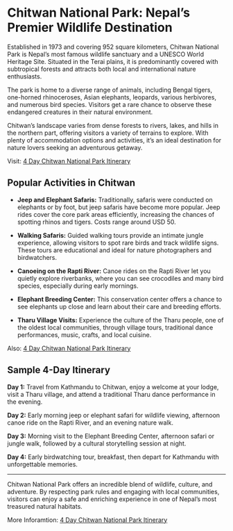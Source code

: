 # Chitwan National Park: Nepal’s Premier Wildlife Destination

Established in 1973 and covering 952 square kilometers, Chitwan National Park is Nepal’s most famous wildlife sanctuary and a UNESCO World Heritage Site. Situated in the Terai plains, it is predominantly covered with subtropical forests and attracts both local and international nature enthusiasts.

The park is home to a diverse range of animals, including Bengal tigers, one-horned rhinoceroses, Asian elephants, leopards, various herbivores, and numerous bird species. Visitors get a rare chance to observe these endangered creatures in their natural environment.

Chitwan’s landscape varies from dense forests to rivers, lakes, and hills in the northern part, offering visitors a variety of terrains to explore. With plenty of accommodation options and activities, it’s an ideal destination for nature lovers seeking an adventurous getaway.

Visit: [4 Day Chitwan National Park Itinerary](https://gorkhatravel.com/blog/4-day-chitwan-national-park-itinerary)

## Popular Activities in Chitwan

- **Jeep and Elephant Safaris:** Traditionally, safaris were conducted on elephants or by foot, but jeep safaris have become more popular. Jeep rides cover the core park areas efficiently, increasing the chances of spotting rhinos and tigers. Costs range around USD 50.
  
- **Walking Safaris:** Guided walking tours provide an intimate jungle experience, allowing visitors to spot rare birds and track wildlife signs. These tours are educational and ideal for nature photographers and birdwatchers.

- **Canoeing on the Rapti River:** Canoe rides on the Rapti River let you quietly explore riverbanks, where you can see crocodiles and many bird species, especially during early mornings.

- **Elephant Breeding Center:** This conservation center offers a chance to see elephants up close and learn about their care and breeding efforts.

- **Tharu Village Visits:** Experience the culture of the Tharu people, one of the oldest local communities, through village tours, traditional dance performances, music, crafts, and local cuisine.

Also: [4 Day Chitwan National Park Itinerary](https://gorkhatravel.com/blog/4-day-chitwan-national-park-itinerary)

## Sample 4-Day Itinerary

**Day 1:** Travel from Kathmandu to Chitwan, enjoy a welcome at your lodge, visit a Tharu village, and attend a traditional Tharu dance performance in the evening.

**Day 2:** Early morning jeep or elephant safari for wildlife viewing, afternoon canoe ride on the Rapti River, and an evening nature walk.

**Day 3:** Morning visit to the Elephant Breeding Center, afternoon safari or jungle walk, followed by a cultural storytelling session at night.

**Day 4:** Early birdwatching tour, breakfast, then depart for Kathmandu with unforgettable memories.

---

Chitwan National Park offers an incredible blend of wildlife, culture, and adventure. By respecting park rules and engaging with local communities, visitors can enjoy a safe and enriching experience in one of Nepal’s most treasured natural habitats.

More Inforamtion: [4 Day Chitwan National Park Itinerary](https://gorkhatravel.com/blog/4-day-chitwan-national-park-itinerary)

